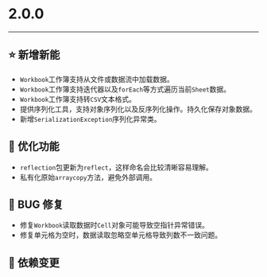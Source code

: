 # 2.0.0

---------------------

## ⭐ 新增新能

- `Workbook`工作簿支持从文件或数据流中加载数据。
- `Workbook`工作簿支持迭代器以及`forEach`等方式遍历当前`Sheet`数据。
- `Workbook`工作簿支持转`CSV`文本格式。
- 提供序列化工具，支持对象序列化以及反序列化操作。持久化保存对象数据。
- 新增`SerializationException`序列化异常类。

## 👻 优化功能

- `reflection`包更新为`reflect`，这样命名会比较清晰容易理解。
- 私有化原始`arraycopy`方法，避免外部调用。

## 🐞 BUG 修复

- 修复`Workbook`读取数据时`Cell`对象可能导致空指针异常错误。
- 修复单元格为空时，数据读取忽略空单元格导致列数不一致问题。

## 🔨 依赖变更